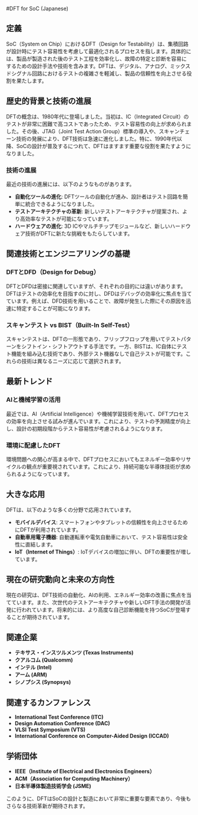 #DFT for SoC (Japanese)

## 定義

SoC（System on Chip）におけるDFT（Design for Testability）は、集積回路が設計時にテスト容易性を考慮して最適化されるプロセスを指します。具体的には、製品が製造された後のテスト工程を効率化し、故障の特定と診断を容易にするための設計手法や技術を含みます。DFTは、デジタル、アナログ、ミックスドシグナル回路におけるテストの複雑さを軽減し、製品の信頼性を向上させる役割を果たします。

## 歴史的背景と技術の進展

DFTの概念は、1980年代に登場しました。当初は、IC（Integrated Circuit）のテストが非常に困難で高コストであったため、テスト容易性の向上が求められました。その後、JTAG（Joint Test Action Group）標準の導入や、スキャンチェーン技術の発展により、DFT技術は急速に進化しました。特に、1990年代以降、SoCの設計が普及するにつれて、DFTはますます重要な役割を果たすようになりました。

### 技術の進展

最近の技術の進展には、以下のようなものがあります。

- **自動化ツールの進化**: DFTツールの自動化が進み、設計者はテスト回路を簡単に統合できるようになりました。
- **テストアーキテクチャの革新**: 新しいテストアーキテクチャが提案され、より高効率なテストが可能になっています。
- **ハードウェアの進化**: 3D ICやマルチチップモジュールなど、新しいハードウェア技術がDFTに新たな挑戦をもたらしています。

## 関連技術とエンジニアリングの基礎

### DFTとDFD（Design for Debug）

DFTとDFDは密接に関連していますが、それぞれの目的には違いがあります。DFTはテストの効率化を目指すのに対し、DFDはデバッグの効率化に焦点を当てています。例えば、DFD技術を用いることで、故障が発生した際にその原因を迅速に特定することが可能になります。

### スキャンテスト vs BIST（Built-In Self-Test）

スキャンテストは、DFTの一形態であり、フリップフロップを用いてテストパターンをシフトイン・シフトアウトする手法です。一方、BISTは、IC自体にテスト機能を組み込む技術であり、外部テスト機器なしで自己テストが可能です。これらの技術は異なるニーズに応じて選択されます。

## 最新トレンド

### AIと機械学習の活用

最近では、AI（Artificial Intelligence）や機械学習技術を用いて、DFTプロセスの効率を向上させる試みが進んでいます。これにより、テストの予測精度が向上し、設計の初期段階からテスト容易性が考慮されるようになります。

### 環境に配慮したDFT

環境問題への関心が高まる中で、DFTプロセスにおいてもエネルギー効率やリサイクルの観点が重要視されています。これにより、持続可能な半導体技術が求められるようになっています。

## 大きな応用

DFTは、以下のような多くの分野で応用されています。

- **モバイルデバイス**: スマートフォンやタブレットの信頼性を向上させるためにDFTが利用されています。
- **自動車用電子機器**: 自動運転車や電気自動車において、テスト容易性は安全性に直結します。
- **IoT（Internet of Things）**: IoTデバイスの増加に伴い、DFTの重要性が増しています。

## 現在の研究動向と未来の方向性

現在の研究は、DFT技術の自動化、AIの利用、エネルギー効率の改善に焦点を当てています。また、次世代のテストアーキテクチャや新しいDFT手法の開発が活発に行われています。将来的には、より高度な自己診断機能を持つSoCが登場することが期待されています。

## 関連企業

- **テキサス・インスツルメンツ (Texas Instruments)**
- **クアルコム (Qualcomm)**
- **インテル (Intel)**
- **アーム (ARM)**
- **シノプシス (Synopsys)**

## 関連するカンファレンス

- **International Test Conference (ITC)**
- **Design Automation Conference (DAC)**
- **VLSI Test Symposium (VTS)**
- **International Conference on Computer-Aided Design (ICCAD)**

## 学術団体

- **IEEE（Institute of Electrical and Electronics Engineers）**
- **ACM（Association for Computing Machinery）**
- **日本半導体製造技術学会 (JSME)**

このように、DFTはSoCの設計と製造において非常に重要な要素であり、今後もさらなる技術革新が期待されます。